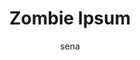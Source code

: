 ---
layout: ipsumpage

title: Zombie Ipsum
key: zombieipsum
description: "Frightful filler for your damned designs. Use as substitute for lorem ipsum for your most gruesome graphics. Sprinkle liberally with extra brains."
site: "http://zombieipsum.com/"
author: sena
collaborative: true
language:
  - name: English
    text:
        - "Zombies reversus ab inferno, nam malum cerebro."
        - "De carne animata corpora quaeritis."
        - "Summus sit​​, morbo vel maleficia?"
        - "De Apocalypsi undead dictum mauris."
        - "Hi mortuis soulless creaturas, imo monstra adventus vultus comedat cerebella viventium."
        - "Qui offenderit rapto, terribilem incessu."
        - "The voodoo sacerdos suscitat mortuos comedere carnem."
        - "Search for solum oculi eorum defunctis cerebro."
        - "Cum horribilem resurgere de sepulcris creaturis, sicut de iride et serpens."
        - "Pestilentia est haec ambulabat mortuos."
        - "Sicut malus voodoo."
        - "Aenean a dolor vulnerum aperire accedunt, mortui iam vivam."
        - "Qui tardius moveri, sed in magna copia sint terribiles legionis."
        - "Alii missing oculis aliorum sicut serpere crabs nostram."
        - "Putridi odores aere implent."
        - "Tremor est vivos magna."
        - "Expansis ulnis video missing carnem armis caeruleum in locis."
        - "A morbo amarus in auras."
        - "Nihil horum sagittis tincidunt, gelida portenta."
        - "The unleashed virus est, et iam mortui ambulabunt super terram."
        - "Souless mortuum oculos attonitos back zombies."
        - "An hoc incipere Clairvius Narcisse, an ante?"
        - "Is bello mundi z?"
        - "In omni memoria patriae religionis sunt diri undead historiarum."
        - "Golums, zombies et fascinati."
        - "Maleficia!"
        - "Vel a modern perhsaps morbi."
        - "A terrenti contagium."
        - "Forsitan illud Apocalypsi, vel malum poenae horrifying fecimus."
        - "Fit de nostra carne undead."
        - "Poenitentiam agite pœnitentiam!"
        - "Vivens mortua sunt apud nos."
        - "Ut fames cerebro enim carnis, viscera et organa viventium."
        - "Sicut spargit virus ad impetum, qui supersumus."
        - "Avium, canum, fugere ferae et infecti horrenda monstra."
        - "Videmus deformis horrenda daemonum."
        - "Panduntur portae inferi."
        - "Finis accedens sentio terrore perterritus et taedium."
        - "The horror, monstra significant finem."
        - "Terror sit unum superesse sentit, ut caro eaters caule nobis."
---